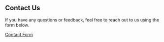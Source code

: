 ## Contact Us

If you have any questions or feedback, feel free to reach out to us using the form below.

[Contact Form](#contact-form)
